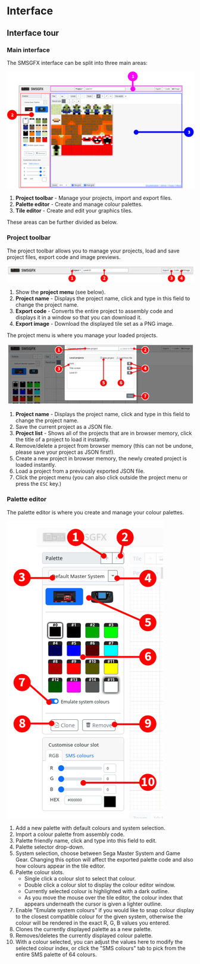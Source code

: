 # Interface

## Interface tour

### Main interface 

The SMSGFX interface can be split into three main areas:

![UI overview.](assets/images/ui-overview.png)

1. **Project toolbar** - Manage your projects, import and export files.
1. **Palette editor** - Create and manage colour palettes.
1. **Tile editor** - Create and edit your graphics tiles.

These areas can be further divided as below.

### Project toolbar

The project toolbar allows you to manage your projects, load and save project files, export code and image previews.

![Project toolbar.](assets/images/project-toolbar.png)

1. Show the **project menu** (see below).
2. **Project name** - Displays the project name, click and type in this field to change the project name.
3. **Export code** - Converts the entire project to assembly code and displays it in a window so that you can download it.
3. **Export image** - Download the displayed tile set as a PNG image.

The project menu is where you manage your loaded projects.

![Project menu.](assets/images/project-menu.png)

1. **Project name** - Displays the project name, click and type in this field to change the project name.
2. Save the current project as a JSON file.
3. **Project list** - Shows all of the projects that are in browser memory, click the title of a project to load it instantly.
4. Remove/delete a project from browser memory (this can not be undone, please save your project as JSON first!).
5. Create a new project in browser memory, the newly created project is loaded instantly.
6. Load a project from a previously exported JSON file.
7. Click the project menu (you can also click outside the project menu or press the `ESC` key.)

### Palette editor

The palette editor is where you create and manage your colour palettes.

![Palette editor.](assets/images/palette-editor.png)

1. Add a new palette with default colours and system selection.
2. Import a colour palette from assembly code.
3. Palette friendly name, click and type into this field to edit.
4. Palette selector drop-down.
5. System selection, choose between Sega Master System and Game Gear. Changing this option will affect the exported palette code and also how colours appear in the tile editor.
6. Palette colour slots.
     - Single click a colour slot to select that colour. 
     - Double click a colour slot to display the colour editor window.
     - Currently selected colour is highlighted with a dark outline. 
     - As you move the mouse over the tile editor, the colour index that appears underneath the cursor is given a lighter outline.
7. Enable "Emulate system colours" if you would like to snap colour display to the closest compatible colour for the given system, otherwise the colour will be rendered in the exact R, G, B values you entered.
8. Clones the currently displayed palette as a new palette.
9. Removes/deletes the currently displayed colour palette.
10. With a colour selected, you can adjust the values here to modify the selected colour index, or click the "SMS colours" tab to pick from the entire SMS palette of 64 colours.

